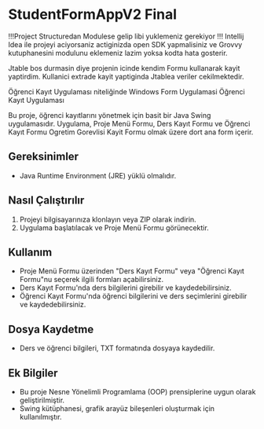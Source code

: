 # StudentFormAppV2 Final 


!!!Project Structuredan Modulese gelip libi yuklemeniz gerekiyor
!!! Intellij Idea ile projeyi aciyorsaniz actiginizda open SDK yapmalisiniz ve Grovvy kutuphanesini modulunu eklemeniz lazim yoksa kodta hata gosterir.


Jtable bos durmasin diye projenin icinde kendim Formu kullanarak kayit yaptirdim. Kullanici extrade kayit yaptiginda Jtablea veriler cekilmektedir.

 Öğrenci Kayıt Uygulaması niteliğinde Windows Form Uygulamasi
Öğrenci Kayıt Uygulaması

Bu proje, öğrenci kayıtlarını yönetmek için basit bir Java Swing uygulamasıdır. Uygulama, Proje Menü Formu, Ders Kayıt Formu ve Öğrenci Kayıt Formu Ogretim Gorevlisi Kayit Formu olmak üzere dort ana form içerir.

## Gereksinimler

- Java Runtime Environment (JRE) yüklü olmalıdır.

## Nasıl Çalıştırılır

1. Projeyi bilgisayarınıza klonlayın veya ZIP olarak indirin.
2. Uygulama başlatılacak ve Proje Menü Formu görünecektir.

## Kullanım

- Proje Menü Formu üzerinden "Ders Kayıt Formu" veya "Öğrenci Kayıt Formu"nu seçerek ilgili formları açabilirsiniz.
- Ders Kayıt Formu'nda ders bilgilerini girebilir ve kaydedebilirsiniz.
- Öğrenci Kayıt Formu'nda öğrenci bilgilerini ve ders seçimlerini girebilir ve kaydedebilirsiniz.

## Dosya Kaydetme

- Ders ve öğrenci bilgileri, TXT formatında dosyaya kaydedilir.


## Ek Bilgiler

- Bu proje Nesne Yönelimli Programlama (OOP) prensiplerine uygun olarak geliştirilmiştir.
- Swing kütüphanesi, grafik arayüz bileşenleri oluşturmak için kullanılmıştır.



